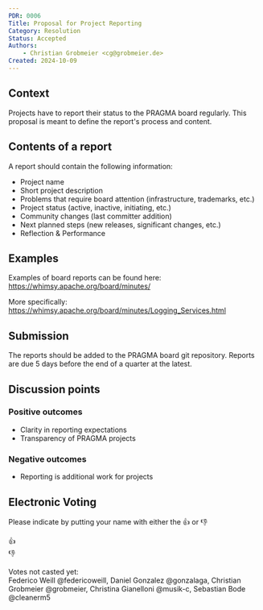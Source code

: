 ```yaml
---
PDR: 0006
Title: Proposal for Project Reporting
Category: Resolution
Status: Accepted 
Authors:
    - Christian Grobmeier <cg@grobmeier.de>
Created: 2024-10-09
---
```


## Context

Projects have to report their status to the PRAGMA board regularly.
This proposal is meant to define the report's process and content.

## Contents of a report

A report should contain the following information:

 - Project name
 - Short project description
 - Problems that require board attention (infrastructure, trademarks, etc.)
 - Project status (active, inactive, initiating, etc.)
 - Community changes (last committer addition)
 - Next planned steps (new releases, significant changes, etc.)
 - Reflection & Performance

## Examples

Examples of board reports can be found here:
https://whimsy.apache.org/board/minutes/

More specifically:
https://whimsy.apache.org/board/minutes/Logging_Services.html

## Submission

The reports should be added to the PRAGMA board git repository. 
Reports are due 5 days before the end of a quarter at the latest.

## Discussion points

### Positive outcomes

- Clarity in reporting expectations
- Transparency of PRAGMA projects

### Negative outcomes

- Reporting is additional work for projects

## Electronic Voting 

Please indicate by putting your name with either the :thumbsup: or :thumbsdown: 

:thumbsup: </br>
:thumbsdown: </br>

Votes not casted yet:  
Federico Weill @federicoweill, Daniel Gonzalez @gonzalaga, Christian Grobmeier @grobmeier, Christina Gianelloni @musik-c, Sebastian Bode @cleanerm5

<!--- Open Security issues discussion: The board agreed that it's an important matter to be discussed with the maintainers but the result of the discussion shouldn't appear in a public report  --> 
